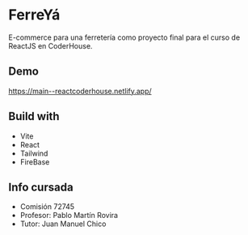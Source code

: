 # FerreYá
E-commerce para una ferretería como proyecto final para el curso de ReactJS en CoderHouse.

## Demo
https://main--reactcoderhouse.netlify.app/

## Build with
- Vite
- React
- Tailwind
- FireBase

## Info cursada
- Comisión 72745
- Profesor: Pablo Martín Rovira
- Tutor: Juan Manuel Chico